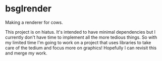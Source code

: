 # bsglrender
Making a renderer for cows.

This project is on hiatus. It's intended to have minimal dependencies but I currently don't have time to implement
all the more tedious things. So with my limited time I'm going to work on a project that uses libraries to take care
of the tedium and focus more on graphics! Hopefully I can revisit this and merge my work.
